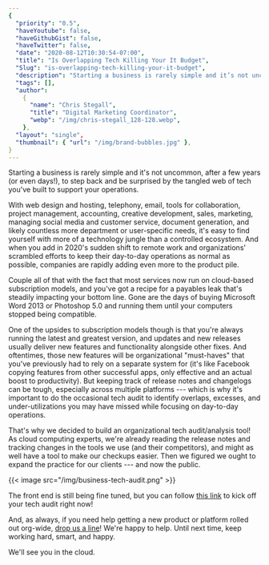 ```yaml
---
{
  "priority": "0.5",
  "haveYoutube": false,
  "haveGithubGist": false,
  "haveTwitter": false,
  "date": "2020-08-12T10:30:54-07:00",
  "title": "Is Overlapping Tech Killing Your It Budget",
  "Slug": "is-overlapping-tech-killing-your-it-budget",
  "description": "Starting a business is rarely simple and it’s not uncommon, after a few years (or even days!), to step back and be surprised by the…",
  "tags": [],
  "author":
    {
      "name": "Chris Stegall",
      "title": "Digital Marketing Coordinator",
      "webp": "/img/chris-stegall_128-128.webp",
    },
  "layout": "single",
  "thumbnail": { "url": "/img/brand-bubbles.jpg" },
}
---
```


Starting a business is rarely simple and it's not uncommon, after a few years (or even days!), to step back and be surprised by the tangled web of tech you've built to support your operations.

With web design and hosting, telephony, email, tools for collaboration, project management, accounting, creative development, sales, marketing, managing social media and customer service, document generation, and likely countless more department or user-specific needs, it's easy to find yourself with more of a technology jungle than a controlled ecosystem. And when you add in 2020's sudden shift to remote work and organizations' scrambled efforts to keep their day-to-day operations as normal as possible, companies are rapidly adding even more to the product pile.

Couple all of that with the fact that most services now run on cloud-based subscription models, and you've got a recipe for a payables leak that's steadily impacting your bottom line. Gone are the days of buying Microsoft Word 2013 or Photoshop 5.0 and running them until your computers stopped being compatible.

One of the upsides to subscription models though is that you're always running the latest and greatest version, and updates and new releases usually deliver new features and functionality alongside other fixes. And oftentimes, those new features will be organizational "must-haves" that you've previously had to rely on a separate system for (it's like Facebook copying features from other successful apps, only effective and an actual boost to productivity). But keeping track of release notes and changelogs can be tough, especially across multiple platforms --- which is why it's important to do the occasional tech audit to identify overlaps, excesses, and under-utilizations you may have missed while focusing on day-to-day operations.

That's why we decided to build an organizational tech audit/analysis tool! As cloud computing experts, we're already reading the release notes and tracking changes in the tools we use (and their competitors), and might as well have a tool to make our checkups easier. Then we figured we ought to expand the practice for our clients --- and now the public.

{{< image src="/img/business-tech-audit.png" >}}

The front end is still being fine tuned, but you can follow [this link](https://news.mkpartners.com/TechAudit) to kick off your tech audit right now!

And, as always, if you need help getting a new product or platform rolled out org-wide, [drop us a line](https://www.mkpartners.com/contact/)! We're happy to help. Until next time, keep working hard, smart, and happy.

We'll see you in the cloud.
